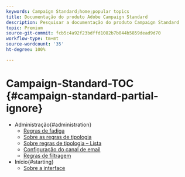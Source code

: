 ```yaml
---
keywords: Campaign Standard;home;popular topics
title: Documentação do produto Adobe Campaign Standard
description: Pesquisar a documentação do produto Campaign Standard
topic: Premium
source-git-commit: fcb5c4a92f23bdffd1082b7b044b5859dead9d70
workflow-type: tm+mt
source-wordcount: '35'
ht-degree: 100%

---
```



# Campaign-Standard-TOC {#campaign-standard-partial-ignore}

+ Administração{#administration}
   + [Regras de fadiga](sending/using/fatigue-rules.md)
   + [Sobre as regras de tipologia](sending/using/about-typology-rules.md)
   + [Sobre regras de tipologia – Lista](sending/using/about-typology-rules.md#typology-rules)
   + [Configuração do canal de email](administration/using/configuring-email-channel.md)
   + [Regras de filtragem](sending/using/filtering-rules.md)
+ Início{#starting}
   + [Sobre a interface](start/using/about-the-interface.md)

